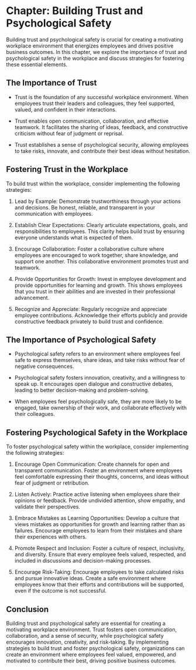Chapter: Building Trust and Psychological Safety
================================================

Building trust and psychological safety is crucial for creating a motivating workplace environment that energizes employees and drives positive business outcomes. In this chapter, we explore the importance of trust and psychological safety in the workplace and discuss strategies for fostering these essential elements.

The Importance of Trust
-----------------------

* Trust is the foundation of any successful workplace environment. When employees trust their leaders and colleagues, they feel supported, valued, and confident in their interactions.

* Trust enables open communication, collaboration, and effective teamwork. It facilitates the sharing of ideas, feedback, and constructive criticism without fear of judgment or reprisal.

* Trust establishes a sense of psychological security, allowing employees to take risks, innovate, and contribute their best ideas without hesitation.

Fostering Trust in the Workplace
--------------------------------

To build trust within the workplace, consider implementing the following strategies:

1. Lead by Example: Demonstrate trustworthiness through your actions and decisions. Be honest, reliable, and transparent in your communication with employees.

2. Establish Clear Expectations: Clearly articulate expectations, goals, and responsibilities to employees. This clarity helps build trust by ensuring everyone understands what is expected of them.

3. Encourage Collaboration: Foster a collaborative culture where employees are encouraged to work together, share knowledge, and support one another. This collaborative environment promotes trust and teamwork.

4. Provide Opportunities for Growth: Invest in employee development and provide opportunities for learning and growth. This shows employees that you trust in their abilities and are invested in their professional advancement.

5. Recognize and Appreciate: Regularly recognize and appreciate employee contributions. Acknowledge their efforts publicly and provide constructive feedback privately to build trust and confidence.

The Importance of Psychological Safety
--------------------------------------

* Psychological safety refers to an environment where employees feel safe to express themselves, share ideas, and take risks without fear of negative consequences.

* Psychological safety fosters innovation, creativity, and a willingness to speak up. It encourages open dialogue and constructive debates, leading to better decision-making and problem-solving.

* When employees feel psychologically safe, they are more likely to be engaged, take ownership of their work, and collaborate effectively with their colleagues.

Fostering Psychological Safety in the Workplace
-----------------------------------------------

To foster psychological safety within the workplace, consider implementing the following strategies:

1. Encourage Open Communication: Create channels for open and transparent communication. Foster an environment where employees feel comfortable expressing their thoughts, concerns, and ideas without fear of judgment or retribution.

2. Listen Actively: Practice active listening when employees share their opinions or feedback. Provide undivided attention, show empathy, and validate their perspectives.

3. Embrace Mistakes as Learning Opportunities: Develop a culture that views mistakes as opportunities for growth and learning rather than as failures. Encourage employees to learn from their mistakes and share their experiences with others.

4. Promote Respect and Inclusion: Foster a culture of respect, inclusivity, and diversity. Ensure that every employee feels valued, respected, and included in discussions and decision-making processes.

5. Encourage Risk-Taking: Encourage employees to take calculated risks and pursue innovative ideas. Create a safe environment where employees know that their efforts and contributions will be supported, even if the outcome is not successful.

Conclusion
----------

Building trust and psychological safety are essential for creating a motivating workplace environment. Trust fosters open communication, collaboration, and a sense of security, while psychological safety encourages innovation, creativity, and risk-taking. By implementing strategies to build trust and foster psychological safety, organizations can create an environment where employees feel valued, empowered, and motivated to contribute their best, driving positive business outcomes.

